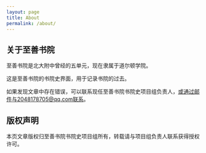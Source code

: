 ```yaml
---
layout: page
title: About
permalink: /about/
---
```


## 关于至善书院

至善书院是北大附中曾经的五单元，现在隶属于道尔顿学院。

这是至善书院的书院史界面，用于记录书院的过去。

如果发现文章中存在错误，可以联系现任至善书院书院史项目组负责人，或通过邮件与2048178705@qq.com联系。

## 版权声明

本页文章版权归至善书院书院史项目组所有，转载请与项目组负责人联系获得授权许可。
